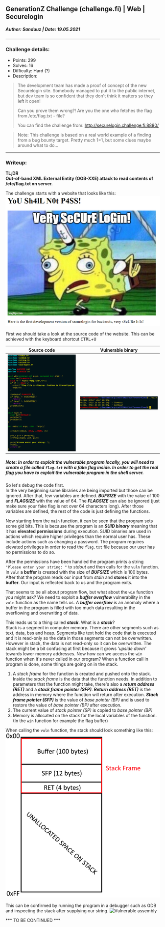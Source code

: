 ## GenerationZ Challenge (challenge.fi) | Web | Securelogin
##### Author: Sanduuz | Date: 19.05.2021
---
### Challenge details:
* Points: 299
* Solves: 16
* Difficulty: Hard (?)
* Description:

> The development team has made a proof of concept of the new Securelogin site. Somebody managed to put it to the public internet, but dev team is so confident that they don't think it matters so they left it open!
>
> Can you prove them wrong?! Are you the one who fetches the flag from /etc/flag.txt - file?
>
> You can find the challenge from: http://securelogin.challenge.fi:8880/

> Note: This challenge is based on a real world example of a finding from a bug bounty target. Pretty much 1=1, but some clues maybe around what to do...

---

### Writeup:

**TL;DR**\
**Out-of-band XML External Entity (OOB-XXE) attack to read contents of /etc/flag.txt on server.**

The challenge starts with a website that looks like this:
![Website Frontpage](https://raw.githubusercontent.com/Sanduuz/CTFWriteUps/master/challenge.fi/Web/Securelogin/attachments/website_frontpage.png)

First we should take a look at the source code of the website. This can be achieved with the keyboard shortcut <kbd>CTRL</kbd>+<kbd>U</kbd> 

Source code | Vulnerable binary
:----------:|:-----------------:
![source code](https://raw.githubusercontent.com/Sanduuz/CTFWriteUps/master/PicoCTF2018/BinaryExploitation/BufferOverflow2/attachments/source.png) | ![vulnerable binary](https://raw.githubusercontent.com/Sanduuz/CTFWriteUps/master/PicoCTF2018/BinaryExploitation/BufferOverflow2/attachments/vuln.png)

##### Note: In order to exploit the vulnerable program locally, you will need to create a file called `flag.txt` with a fake flag inside. In order to get the real flag you have to exploit the vulnerable program in the shell server.

So let's debug the code first.\
In the very beginning some libraries are being imported but those can be ignored. After that, few variables are defined. _**BUFSIZE**_ with the value of 100 and _**FLAGSIZE**_ with the value of 64. The _**FLAGSIZE**_ can also be ignored (just make sure your fake flag is not over 64 characters long). After those variables are defined, the rest of the code is just defining the functions.

Now starting from the `main` function, it can be seen that the program sets some gid bits. This is because the program is an _**SUID binary**_ meaning that it has **elevated permissions** during execution. SUID binaries are used in actions which require higher privileges than the normal user has. These include actions such as changing a password. The program requires elevated privileges in order to read the `flag.txt` file because our user has no permissions to do so.

After the permissions have been handled the program prints a string `"Please enter your string: "` to _stdout_ and then calls for the `vuln` function. In `vuln` a **buffer** is created with the size of _**BUFSIZE**_ which is 100 bytes. After that the program reads our input from _stdin_ and **stores** it into the **buffer**. Our input is reflected back to us and the program exits.

That seems to be all about program flow, but what about the `win` function you might ask? We need to exploit a _**buffer overflow**_ vulnerability in the `vuln` function as the name tells us. A _**buffer overflow**_ is an anomaly where a buffer in the program is filled with too much data resulting in the overflowing and overwriting of data.

This leads us to a thing called _**stack**_. What is a _**stack**_?\
Stack is a segment in computer memory. There are other segments such as text, data, bss and heap. Segments like text hold the code that is executed and it is read-only so the data in those segments can not be overwritten. However in stack, the data is not read-only so it can be overwritten. The stack might be a bit confusing at first because it grows _'upside down'_ towards lower memory addresses. Now how can we access the `win` function when it's never called in our program? When a function call in program is done, some things are going on in the stack.

1. A _stack frame_ for the function is created and pushed onto the stack. Inside the _stack frame_ is the data that the function needs. In addition to parameters that the function might take, there's also a _**return address (RET)**_ and a _**stack frame pointer (SFP)**_. _**Return address (RET)**_ is the address in memory where the function will return after execution. _**Stack frame pointer (SFP)**_ is the value of _base pointer (BP)_ and is used to restore the value of _base pointer (BP)_ after execution.
2. The current value of _stack pointer (SP)_ is copied to _base pointer (BP)_
3. Memory is allocated on the stack for the local variables of the function. (In the `win` function for example the flag buffer)

When calling the `vuln` function, the stack should look something like this:
![Stack](https://raw.githubusercontent.com/Sanduuz/CTFWriteUps/master/PicoCTF2018/BinaryExploitation/BufferOverflow2/attachments/stack.png)

This can be confirmed by running the program in a debugger such as GDB and inspecting the stack after supplying our string.
![Vulnerable assembly]()

*** TO BE CONTINUED ***

